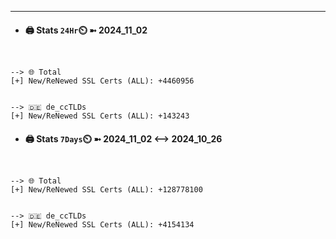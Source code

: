 

---
- #### 🖨️ **Stats** `24Hr`⏲️ ➼ 2024_11_02
```console


--> 🌐 Total
[+] New/ReNewed SSL Certs (ALL): +4460956


--> 🇩🇪 de_ccTLDs
[+] New/ReNewed SSL Certs (ALL): +143243

```

- #### 🖨️ **Stats** `7Days`⏲️ ➼ 2024_11_02 <--> 2024_10_26
```console


--> 🌐 Total
[+] New/ReNewed SSL Certs (ALL): +128778100


--> 🇩🇪 de_ccTLDs
[+] New/ReNewed SSL Certs (ALL): +4154134

```

